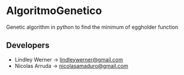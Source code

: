 # AlgoritmoGenetico
Genetic algorithm in python to find the minimum of eggholder function

## Developers
- Lindley Werner -> lindleywerner@gmail.com
- Nicolas Arruda -> nicolasamaduro@gmail.com
